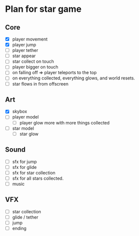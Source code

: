# Plan for star game

## Core
- [x] player movement
- [x] player jump
- [ ] player tether
- [ ] star appear
- [ ] star collect on touch
- [ ] player bigger on touch
- [ ] on falling off => player teleports to the top
- [ ] on everything collected, everything glows, and world resets.
- [ ] star flows in from offscreen

## Art
- [x] skybox
- [ ] player model
    - [ ] player glow more with more things collected
- [ ] star model
    - [ ] star glow

## Sound
- [ ] sfx for jump
- [ ] sfx for glide
- [ ] sfx for star collection
- [ ] sfx for all stars collected.
- [ ] music

## VFX
- [ ] star collection
- [ ] glide / tether
- [ ] jump
- [ ] ending

